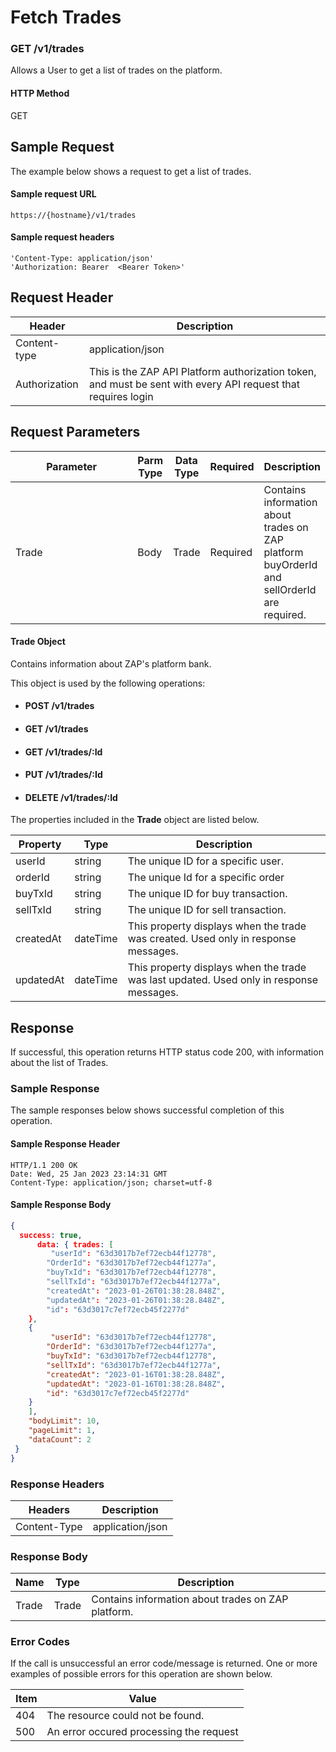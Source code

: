 # Fetch Trades

### GET /v1/trades <a href="#top" id="top"></a>

Allows a User to get a list of trades on the platform.

#### HTTP Method <a href="#top" id="top"></a>

GET

## Sample Request <a href="#samplerequest" id="samplerequest"></a>

The example below shows a request to get a list of trades.

#### **Sample request** URL <a href="#top" id="top"></a>

```
https://{hostname}/v1/trades
```

#### &#x20;**Sample request headers** <a href="#top" id="top"></a>

```
'Content-Type: application/json'
'Authorization: Bearer  <Bearer Token>'
```

## Request Header <a href="#samplerequest" id="samplerequest"></a>

| Header        | Description                                                                                                   |
| ------------- | ------------------------------------------------------------------------------------------------------------- |
| Content-type  | application/json                                                                                              |
| Authorization | This is the ZAP API Platform authorization token, and must be sent with every API request that requires login |

## Request Parameters <a href="#samplerequest" id="samplerequest"></a>

<table><thead><tr><th width="237">Parameter</th><th>Parm Type</th><th>Data Type</th><th>Required</th><th>Description</th></tr></thead><tbody><tr><td>Trade</td><td>Body</td><td>Trade</td><td>Required</td><td>Contains information about  trades on ZAP platform buyOrderId and sellOrderId are required.</td></tr></tbody></table>

#### Trade Object

Contains information about ZAP's platform bank.

This object is used by the following operations:

* #### POST /v1/trades
* #### GET /v1/trades
* #### GET /v1/trades/:Id
* #### PUT /v1/trades/:Id
* #### DELETE /v1/trades/:Id

The properties included in the **Trade** object are listed below.

| Property  | Type     | Description                                                                             |
| --------- | -------- | --------------------------------------------------------------------------------------- |
| userId    | string   | The unique ID for a specific user.                                                      |
| orderId   | string   | The unique Id for a specific order                                                      |
| buyTxId   | string   | The  unique ID for buy transaction.                                                     |
| sellTxId  | string   | The unique ID for sell transaction.                                                     |
| createdAt | dateTime | This property displays when the trade was created. Used only in response messages.      |
| updatedAt | dateTime | This property displays when the trade was last updated. Used only in response messages. |

## Response <a href="#samplerequest" id="samplerequest"></a>

If successful, this operation returns HTTP status code 200, with information about the list of Trades.

### Sample Response <a href="#samplerequest" id="samplerequest"></a>

The sample responses below shows successful completion of this operation.

#### **Sample** Response Header <a href="#top" id="top"></a>

```
HTTP/1.1 200 OK
Date: Wed, 25 Jan 2023 23:14:31 GMT
Content-Type: application/json; charset=utf-8
```

#### **Sample** Response Body <a href="#top" id="top"></a>

```json
{
  success: true,
      data: { trades: [
         "userId": "63d3017b7ef72ecb44f12778",
        "OrderId": "63d3017b7ef72ecb44f1277a",
        "buyTxId": "63d3017b7ef72ecb44f12778",
        "sellTxId": "63d3017b7ef72ecb44f1277a",
        "createdAt": "2023-01-26T01:38:28.848Z",
        "updatedAt": "2023-01-26T01:38:28.848Z",
        "id": "63d3017c7ef72ecb45f2277d"
    },
    {
         "userId": "63d3017b7ef72ecb44f12778",
        "OrderId": "63d3017b7ef72ecb44f1277a",
        "buyTxId": "63d3017b7ef72ecb44f12778",
        "sellTxId": "63d3017b7ef72ecb44f1277a",
        "createdAt": "2023-01-16T01:38:28.848Z",
        "updatedAt": "2023-01-16T01:38:28.848Z",
        "id": "63d3017c7ef72ecb45f2277d"
    }
    ],
    "bodyLimit": 10,
    "pageLimit": 1,
    "dataCount": 2
 }
}
```

### Response Headers <a href="#samplerequest" id="samplerequest"></a>

| Headers      | Description      |
| ------------ | ---------------- |
| Content-Type | application/json |

### Response Body <a href="#samplerequest" id="samplerequest"></a>

| Name  | Type  | Description                                          |
| ----- | ----- | ---------------------------------------------------- |
| Trade | Trade | Contains information about  trades on ZAP  platform. |

### Error Codes <a href="#samplerequest" id="samplerequest"></a>

If the call is unsuccessful an error code/message is returned. One or more examples of possible errors for this operation are shown below.

| Item | Value                                   |
| ---- | --------------------------------------- |
| 404  | The resource could not be found.        |
| 500  | An error occured processing the request |

